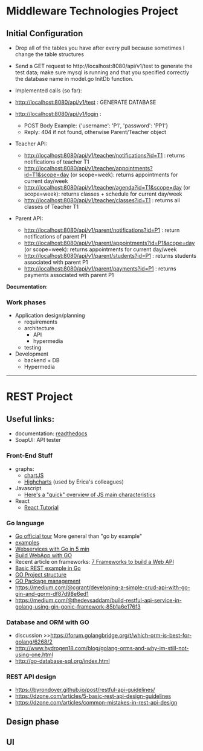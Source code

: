 # Middleware Technologies Project

## Initial Configuration

- Drop all of the tables you have after every pull because sometimes I change the table structures
- Send a GET request to http://localhost:8080/api/v1/test to generate the test data; make sure mysql is running and that you specified correctly the database name in model.go InitDb function.

- Implemented calls (so far):
- [http://localhost:8080/api/v1/test](http://localhost:8080/api/v1/test) : GENERATE DATABASE
- [http://localhost:8080/api/v1/login](http://localhost:8080/api/v1/login) :
	- POST Body Example: {'username': 'P1', 'password': 'PP1'}
	- Reply: 404 if not found, otherwise Parent/Teacher object	
	
- Teacher API:				
	- [http://localhost:8080/api/v1/teacher/notifications?id=T1](http://localhost:8080/api/v1/teacher/notifications?id=T1) : returns notifications of teacher T1
	- [http://localhost:8080/api/v1/teacher/appointments?id=T1&scope=day](http://localhost:8080/api/v1/teacher/appointments?id=T1&scope=day) (or scope=week): returns appointments for current day/week
	- [http://localhost:8080/api/v1/teacher/agenda?id=T1&scope=day](http://localhost:8080/api/v1/teacher/agenda?id=T1&scope=day) (or scope=week): returns classes + schedule for current day/week
	- [http://localhost:8080/api/v1/teacher/classes?id=T1](http://localhost:8080/api/v1/teacher/classes?id=T1) : returns all classes of Teacher T1
	
- Parent API:
	- [http://localhost:8080/api/v1/parent/notifications?id=P1](http://localhost:8080/api/v1/parent/notifications?id=P1) : return notifications of parent P1
	- [http://localhost:8080/api/v1/parent/appointments?id=P1&scope=day](http://localhost:8080/api/v1/parent/appointments?id=P1&scope=day) (or scope=week): returns appointments for current day/week
	- [http://localhost:8080/api/v1/parent/students?id=P1](http://localhost:8080/api/v1/parent/students?id=P1) : returns students associated with parent P1
	- [http://localhost:8080/api/v1/parent/payments?id=P1](http://localhost:8080/api/v1/parent/payments?id=P1) : returns payments associated with parent P1
	


__Documentation__: 

### Work phases
- Application design/planning
    - requirements
    - architecture
        - API
        - hypermedia
    - testing
- Development
    - backend + DB
    - Hypermedia

---

# REST Project
## Useful links:
- documentation: [readthedocs](https://readthedocs.org/)
- SoapUI: API tester

### Front-End Stuff
- graphs: 
    - [chartJS](http://www.chartjs.org/)
    - [Highcharts](https://www.highcharts.com/) (used by Erica's colleagues)
- Javascript
    - [Here's a "quick" overview of JS main characteristics](https://developer.mozilla.org/en-US/docs/Web/JavaScript/A_re-introduction_to_JavaScript)
- React
    - [React Tutorial](https://reactjs.org/tutorial/tutorial.html)
### Go language
- [Go official tour](https://tour.golang.org/welcome/1)
More general than "go by example"
- [examples](https://gobyexample.com/)
- [Webservices with Go in 5 min](https://blog.smartbear.com/web-development/how-to-build-a-web-service-in-5-minutes-with-go/)
- [Build WebApp with GO](https://astaxie.gitbooks.io/build-web-application-with-golang/en/08.0.html)
- Recent article on frameworks: [7 Frameworks to build a Web API](https://nordicapis.com/7-frameworks-to-build-a-rest-api-in-go/)
- [Basic REST example in Go](https://dev.to/codehakase/building-a-restful-api-with-go)
- [GO Project structure](https://golang.org/doc/code.html)
- [GO Package management](https://github.com/golang/go/wiki/PackageManagementTools)
- https://medium.com/@cgrant/developing-a-simple-crud-api-with-go-gin-and-gorm-df87d98e6ed1
- https://medium.com/@thedevsaddam/build-restful-api-service-in-golang-using-gin-gonic-framework-85b1a6e176f3
### Database and ORM with GO
- discussion >>https://forum.golangbridge.org/t/which-orm-is-best-for-golang/6268/2
- http://www.hydrogen18.com/blog/golang-orms-and-why-im-still-not-using-one.html
- http://go-database-sql.org/index.html
### REST API design
- https://byrondover.github.io/post/restful-api-guidelines/
- https://dzone.com/articles/5-basic-rest-api-design-guidelines
- https://dzone.com/articles/common-mistakes-in-rest-api-design

## Design phase

## UI





